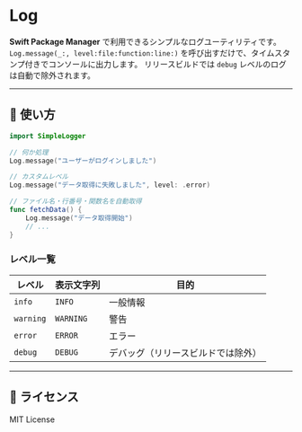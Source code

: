 
# Log

**Swift Package Manager** で利用できるシンプルなログユーティリティです。
`Log.message(_:, level:file:function:line:)` を呼び出すだけで、タイムスタンプ付きでコンソールに出力します。
リリースビルドでは `debug` レベルのログは自動で除外されます。

---

## 📖 使い方

```swift
import SimpleLogger

// 何か処理
Log.message("ユーザーがログインしました")

// カスタムレベル
Log.message("データ取得に失敗しました", level: .error)

// ファイル名・行番号・関数名を自動取得
func fetchData() {
    Log.message("データ取得開始")
    // ...
}
```

### レベル一覧

| レベル | 表示文字列 | 目的 |
|--------|------------|------|
| `info` | `INFO` | 一般情報 |
| `warning` | `WARNING` | 警告 |
| `error` | `ERROR` | エラー |
| `debug` | `DEBUG` | デバッグ（リリースビルドでは除外） |

---

## 📄 ライセンス

MIT License
